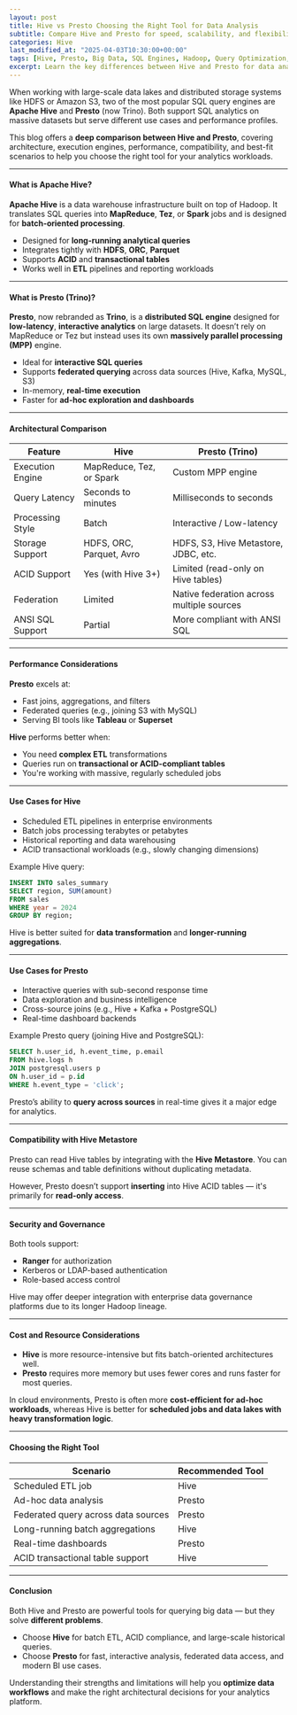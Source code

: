 ```yaml
---
layout: post
title: Hive vs Presto Choosing the Right Tool for Data Analysis
subtitle: Compare Hive and Presto for speed, scalability, and flexibility in big data analytics
categories: Hive
last_modified_at: "2025-04-03T10:30:00+00:00"
tags: [Hive, Presto, Big Data, SQL Engines, Hadoop, Query Optimization, Data Lake]
excerpt: Learn the key differences between Hive and Presto for data analysis. Explore performance, architecture, use cases, and when to use each tool for querying large-scale datasets.
---
```

When working with large-scale data lakes and distributed storage systems like HDFS or Amazon S3, two of the most popular SQL query engines are **Apache Hive** and **Presto** (now Trino). Both support SQL analytics on massive datasets but serve different use cases and performance profiles.

This blog offers a **deep comparison between Hive and Presto**, covering architecture, execution engines, performance, compatibility, and best-fit scenarios to help you choose the right tool for your analytics workloads.

---

#### What is Apache Hive?

**Apache Hive** is a data warehouse infrastructure built on top of Hadoop. It translates SQL queries into **MapReduce**, **Tez**, or **Spark** jobs and is designed for **batch-oriented processing**.

- Designed for **long-running analytical queries**
- Integrates tightly with **HDFS**, **ORC**, **Parquet**
- Supports **ACID** and **transactional tables**
- Works well in **ETL** pipelines and reporting workloads

---

#### What is Presto (Trino)?

**Presto**, now rebranded as **Trino**, is a **distributed SQL engine** designed for **low-latency**, **interactive analytics** on large datasets. It doesn’t rely on MapReduce or Tez but instead uses its own **massively parallel processing (MPP)** engine.

- Ideal for **interactive SQL queries**
- Supports **federated querying** across data sources (Hive, Kafka, MySQL, S3)
- In-memory, **real-time execution**
- Faster for **ad-hoc exploration and dashboards**

---

#### Architectural Comparison

| Feature            | Hive                             | Presto (Trino)                         |
|--------------------|----------------------------------|----------------------------------------|
| Execution Engine   | MapReduce, Tez, or Spark         | Custom MPP engine                      |
| Query Latency      | Seconds to minutes               | Milliseconds to seconds                |
| Processing Style   | Batch                            | Interactive / Low-latency              |
| Storage Support    | HDFS, ORC, Parquet, Avro         | HDFS, S3, Hive Metastore, JDBC, etc.   |
| ACID Support       | Yes (with Hive 3+)               | Limited (read-only on Hive tables)     |
| Federation         | Limited                          | Native federation across multiple sources |
| ANSI SQL Support   | Partial                          | More compliant with ANSI SQL           |

---

#### Performance Considerations

**Presto** excels at:
- Fast joins, aggregations, and filters
- Federated queries (e.g., joining S3 with MySQL)
- Serving BI tools like **Tableau** or **Superset**

**Hive** performs better when:
- You need **complex ETL** transformations
- Queries run on **transactional or ACID-compliant tables**
- You're working with massive, regularly scheduled jobs

---

#### Use Cases for Hive

- Scheduled ETL pipelines in enterprise environments
- Batch jobs processing terabytes or petabytes
- Historical reporting and data warehousing
- ACID transactional workloads (e.g., slowly changing dimensions)

Example Hive query:

```sql
INSERT INTO sales_summary
SELECT region, SUM(amount)
FROM sales
WHERE year = 2024
GROUP BY region;
```

Hive is better suited for **data transformation** and **longer-running aggregations**.

---

#### Use Cases for Presto

- Interactive queries with sub-second response time
- Data exploration and business intelligence
- Cross-source joins (e.g., Hive + Kafka + PostgreSQL)
- Real-time dashboard backends

Example Presto query (joining Hive and PostgreSQL):

```sql
SELECT h.user_id, h.event_time, p.email
FROM hive.logs h
JOIN postgresql.users p
ON h.user_id = p.id
WHERE h.event_type = 'click';
```

Presto’s ability to **query across sources** in real-time gives it a major edge for analytics.

---

#### Compatibility with Hive Metastore

Presto can read Hive tables by integrating with the **Hive Metastore**. You can reuse schemas and table definitions without duplicating metadata.

However, Presto doesn’t support **inserting** into Hive ACID tables — it's primarily for **read-only access**.

---

#### Security and Governance

Both tools support:
- **Ranger** for authorization
- Kerberos or LDAP-based authentication
- Role-based access control

Hive may offer deeper integration with enterprise data governance platforms due to its longer Hadoop lineage.

---

#### Cost and Resource Considerations

- **Hive** is more resource-intensive but fits batch-oriented architectures well.
- **Presto** requires more memory but uses fewer cores and runs faster for most queries.

In cloud environments, Presto is often more **cost-efficient for ad-hoc workloads**, whereas Hive is better for **scheduled jobs and data lakes with heavy transformation logic**.

---

#### Choosing the Right Tool

| Scenario                             | Recommended Tool |
|--------------------------------------|------------------|
| Scheduled ETL job                    | Hive             |
| Ad-hoc data analysis                 | Presto           |
| Federated query across data sources | Presto           |
| Long-running batch aggregations      | Hive             |
| Real-time dashboards                 | Presto           |
| ACID transactional table support     | Hive             |

---

#### Conclusion

Both Hive and Presto are powerful tools for querying big data — but they solve **different problems**.

- Choose **Hive** for batch ETL, ACID compliance, and large-scale historical queries.
- Choose **Presto** for fast, interactive analysis, federated data access, and modern BI use cases.

Understanding their strengths and limitations will help you **optimize data workflows** and make the right architectural decisions for your analytics platform.
